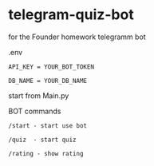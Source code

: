 # telegram-quiz-bot
for the Founder homework telegramm bot
 
.env
    
    API_KEY = YOUR_BOT_TOKEN
    
    DB_NAME = YOUR_DB_NAME

start from Main.py

BOT commands



    /start - start use bot

    /quiz  - start quiz

    /rating - show rating
